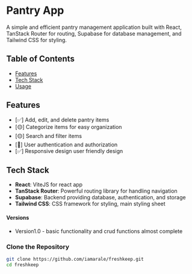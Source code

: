 # Pantry App

A simple and efficient pantry management application built with React, TanStack Router for routing, Supabase for database management, and Tailwind CSS for styling.

## Table of Contents

- [Features](#features)
- [Tech Stack](#tech-stack)
- [Usage](#usage)

## Features

- [✅] Add, edit, and delete pantry items
- [🟡] Categorize items for easy organization
- [🟡] Search and filter items
- [🔴] User authentication and authorization
- [✅] Responsive design user friendly design

## Tech Stack

- **React**: ViteJS for react app
- **TanStack Router**: Powerful routing library for handling navigation
- **Supabase**: Backend providing database, authentication, and storage
- **Tailwind CSS**: CSS framework for styling, main styling sheet

#### Versions

- Version1.0 - basic functionality and crud functions almost complete

### Clone the Repository

```bash
git clone https://github.com/iamarale/freshkeep.git
cd freshkeep
```
